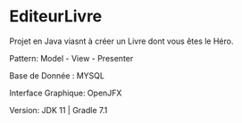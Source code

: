 # EditeurLivre

Projet en Java viasnt à créer un Livre dont vous êtes le Héro.

Pattern: 
Model - View - Presenter

Base de Donnée :
MYSQL

Interface Graphique:
OpenJFX

Version:
JDK 11 | Gradle 7.1
